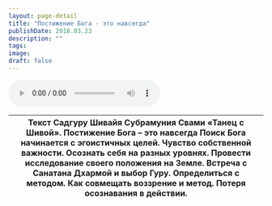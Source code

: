 ```yaml
---
layout: page-detail
title: "Постижение Бога - это навсегда"
publishDate: 2018.03.23
description: ""
tags:
image:
draft: false
---
```


<audio title="2018.03.23 - Постижение Бога - это навсегда.mp3" src="https://filer-api.advayta.org/v1.0/public/files/75638" controls=""></audio>

| Текст Садгуру Шивайя Субрамуния Свами «Танец с Шивой».  Постижение Бога – это навсегда Поиск Бога начинается с эгоистичных целей. Чувство собственной важности. Осознать себя на разных уровнях. Провести исследование своего положения на Земле. Встреча с Санатана Дхармой и выбор Гуру. Определиться с методом. Как совмещать воззрение и метод. Потеря осознавания в действии. |
| ---------------------------------------------------------------------------------------------------------------------------------------------------------------------------------------------------------------------------------------------------------------------------------------------------------------------------------------------------------------------------------- |

  
